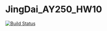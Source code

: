 # JingDai_AY250_HW10
[![Build Status](https://travis-ci.org/flyflyjean/JingDai_AY250_HW10.svg?branch=master)](https://travis-ci.org/flyflyjean/JingDai_AY250_HW10)
